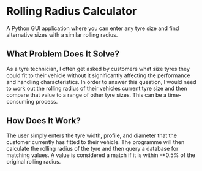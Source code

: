# Rolling Radius Calculator
A Python GUI application where you can enter any tyre size and find alternative sizes with a similar rolling radius.

## What Problem Does It Solve?
As a tyre technician, I often get asked by customers what size tyres they could fit to their vehicle without it significantly affecting the performance and handling characteristics. In order to answer this question, I would need to work out the rolling radius of their vehicles current tyre size and then compare that value to a range of other tyre sizes. This can be a time-consuming process.

## How Does It Work?
The user simply enters the tyre width, profile, and diameter that the customer currently has fitted to their vehicle. The programme will then calculate the rolling radius of the tyre and then query a database for matching values. A value is considered a match if it is within -+0.5% of the original rolling radius.

